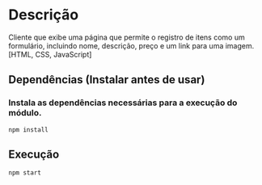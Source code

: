 # Descrição
Cliente que exibe uma página que permite o registro de itens como um formulário, incluindo nome, descrição, preço e um link para uma imagem.
[HTML, CSS, JavaScript]

## Dependências (Instalar antes de usar)
### Instala as dependências necessárias para a execução do módulo.
```npm install```
## Execução
```npm start```
